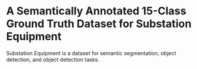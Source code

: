 # A Semantically Annotated 15-Class Ground Truth Dataset for Substation Equipment

Substation Equipment is a dataset for semantic segmentation, object detection, and object detection tasks.